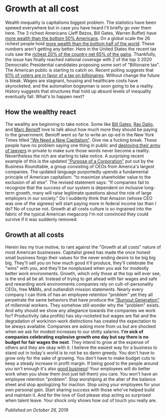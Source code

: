 # Growth at all cost

Wealth inequality is capitalisms biggest problem. The statistics have been spewed everywhere but in case you have heard 
I'll briefly go over them here. The 3 richest Americans (Jeff Bezos, Bill Gates, Warren Buffet) have [more wealth than 
the bottom 50% Americans](https://www.forbes.com/sites/noahkirsch/2017/11/09/the-3-richest-americans-hold-more-wealth-than-bottom-50-of-country-study-finds/#380f965d3cf8). 
On a global scale the 26 richest people hold [more wealth than the bottom half of the world](https://www.theguardian.com/business/2019/jan/21/world-26-richest-people-own-as-much-as-poorest-50-per-cent-oxfam-report). 
These numbers aren't getting any better. Here in the United States the recent tax cuts saw the [richest 20% of the country 
net 65% of the gains](https://www.vox.com/policy-and-politics/2018/7/11/17560704/tax-cuts-rich-san-francisco-fed). Thankfully, 
the issue has finally reached national coverage with 2 of the top 3 2020 Democratic Presidential candidates proposing some sort 
of "Billionaire tax". The American public is starting to catch on. Recent polling suggests that [61% of voters are in favor of a 
tax on billionaires](https://www.vox.com/2019/2/4/18210370/warren-wealth-tax-poll). Without change the future is bleak. Wages 
are stagnant, housing and healthcare costs have skyrocketed, and the automation bogeyman is soon going to be a reality. History 
suggests that structures that hold up absurd levels of inequality eventually fall. What's to happen next?

## How the wealthy react

The wealthy are beginning to take notice. Some like [Bill Gates](https://www.forbes.com/sites/teresaghilarducci/2019/02/11/why-some-of-the-rich-want-to-pay-more-taxes/#545b38696cf9), 
[Ray Dalio](https://www.cnbc.com/2019/04/08/bridgewaters-ray-dalio-of-course-rich-people-should-pay-more-taxes.html), and 
[Marc Benioff](https://www.forbes.com/sites/cartercoudriet/2019/10/15/billionaires-more-taxes-gates-buffett-bloomberg/#6c8c7aab7792) love 
to talk about how much more they should be paying to the government. Benioff went so far to write an op-ed in the New York Times 
titled ["We Need a New Capitalism"](https://www.nytimes.com/2019/10/14/opinion/benioff-salesforce-capitalism.html). Give me a fucking 
break. These people have no problem saying one thing in public and [deploying their army of lawyers](https://www.theverge.com/2019/10/18/20921627/salesforce-ceo-marc-benioff-section-230-backpage-defense-facebook-criticism)
in private to make sure those words never become a reality. Nevertheless the rich are starting to take notice. A surprising recent example of 
this is the updated ["Purpose of a Corporation"](https://opportunity.businessroundtable.org/ourcommitment/) put out by the Business 
Roundtable, a group consisting of CEOs from America's largest companies. The updated language purportedly upends a fundamental principle 
of American capitalism: "to maximize shareholder value to the exclusion of all else". The revised statement says: "If companies fail to 
recognize that the success of our system is dependent on inclusive long-term growth, many will raise legitimate questions about the role 
of large employers in our society." Do I suddenly think that Amazon (whose CEO was one of the signees) will start paying more in federal 
income tax than I do? No of course not. Growth at all costs culture is so ingrained into the fabric of the typical American megacorp I'm 
not convinced they could survive if it was suddenly removed.

## Growth at all costs

Herein lies my true motive, to rant against the "Growth at all costs" nature of most American businesses. Capitalist greed has made the once 
honest small business forgo their values for the never ending desire to be big big big. They'll sell you on how much good it'll produce, 
they'll celebrate the "wins" with you, and they'll be nonplussed when you ask for modestly better work environments. Growth, which only 
those at the top will ever see, is the end all be all. Instead of trying to get ahead with fair wages and safe and rewarding work environments 
companies rely on cult-of-personality CEOs, free M&Ms, and outlandish mission statements. Nearly every company I can think of has an employee 
retention "problem" yet they all perpetrate the same behaviors that have produce the ["Burnout Generation"](https://www.buzzfeednews.com/article/annehelenpetersen/millennials-burnout-generation-debt-work) 
of millennial workers. They somehow still wonder why the "problem" exists. And why should we show any allegiance towards the companies we work for? Productivity (aka profits) 
has sky-rocketed but wages are flat and the degradation of work/non-work distinctions has created the expectation to be always available. 
Companies are asking more from us but are shocked when we ask for modest increases to our shitty salaries. __I'm sick of companies celebrating 
explosive growth one day but say there is no budget for fair wages the next__. They intend to grow at the expense of others and they are okay with 
it. I believe the easiest way for a business to stand out in today's world is to not be so damn greedy. You don't have to grow only for the sake 
of growing. You don't have to make budget cuts to keep a steady increase in profit margin. If being good to the people around you isn't enough 
it's also [good business](https://www.gallup.com/workplace/236474/millennials-job-hopping-generation.aspx)! Your employees will do better work when 
you show them (not just tell them) you care. You won't have an employee retention "problem". Stop worshiping at the alter of the balance sheet and 
stop apologizing for inaction. Stop using your employees for your own personal gain. Start sharing success with those who've helped build and maintain 
it. And for the love of God please stop acting so surprised when talent leave. Your shock only shows how out of touch you really are.

*Published on October 26, 2019*
